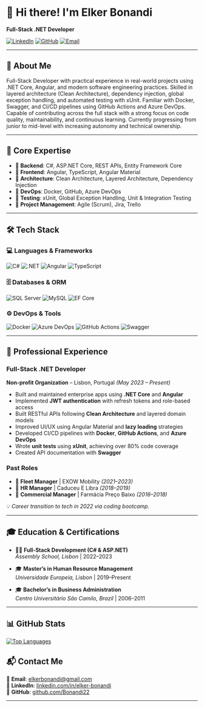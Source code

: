 # 👋 Hi there! I'm **Elker Bonandi**  
**Full-Stack .NET Developer**

[![LinkedIn](https://img.shields.io/badge/LinkedIn-Connect-%230077B5?logo=linkedin)](https://www.linkedin.com/in/elker-bonandi/)
[![GitHub](https://img.shields.io/badge/GitHub-Follow-%23181717?logo=github)](https://github.com/Bonandi22)
[![Email](https://img.shields.io/badge/Email-Contact-%23D14836?logo=gmail)](mailto:elkerbonandi@gmail.com)

---

## 🚀 About Me

Full-Stack Developer with practical experience in real-world projects using .NET Core, Angular, and modern software engineering practices. Skilled in layered architecture (Clean Architecture), dependency injection, global exception handling, and automated testing with xUnit. Familiar with Docker, Swagger, and CI/CD pipelines using GitHub Actions and Azure DevOps. Capable of contributing across the full stack with a strong focus on code quality, maintainability, and continuous learning. Currently progressing from junior to mid-level with increasing autonomy and technical ownership.

---

## 🧠 Core Expertise

- 🔹 **Backend**: C#, ASP.NET Core, REST APIs, Entity Framework Core
- 🔹 **Frontend**: Angular, TypeScript, Angular Material
- 🔹 **Architecture**: Clean Architecture, Layered Architecture, Dependency Injection
- 🔹 **DevOps**: Docker, GitHub, Azure DevOps
- 🔹 **Testing**: xUnit, Global Exception Handling, Unit & Integration Testing
- 🔹 **Project Management**: Agile (Scrum), Jira, Trello

---

## 🛠️ Tech Stack

### 💻 Languages & Frameworks
![C#](https://img.shields.io/badge/C%23-%23239120.svg?style=flat&logo=c-sharp&logoColor=white)
![.NET](https://img.shields.io/badge/.NET-5C2D91?style=flat&logo=.net&logoColor=white)
![Angular](https://img.shields.io/badge/Angular-%23DD0031.svg?style=flat&logo=angular&logoColor=white)
![TypeScript](https://img.shields.io/badge/TypeScript-%23007ACC.svg?style=flat&logo=typescript&logoColor=white)

### 🗄️ Databases & ORM
![SQL Server](https://img.shields.io/badge/SQL%20Server-%23CC2927.svg?style=flat&logo=microsoft%20sql%20server&logoColor=white)
![MySQL](https://img.shields.io/badge/MySQL-%234479A1.svg?style=flat&logo=mysql&logoColor=white)
![EF Core](https://img.shields.io/badge/EF%20Core-%23CC2927.svg?style=flat&logo=.net&logoColor=white)

### ⚙️ DevOps & Tools
![Docker](https://img.shields.io/badge/Docker-%230db7ed.svg?style=flat&logo=docker&logoColor=white)
![Azure DevOps](https://img.shields.io/badge/Azure%20DevOps-%230078D7.svg?style=flat&logo=azure-devops&logoColor=white)
![GitHub Actions](https://img.shields.io/badge/GitHub%20Actions-%232088FF.svg?style=flat&logo=github-actions&logoColor=white)
![Swagger](https://img.shields.io/badge/Swagger-%2385EA2D.svg?style=flat&logo=swagger&logoColor=black)

---

## 💼 Professional Experience

### **Full-Stack .NET Developer**  
**Non-profit Organization** – Lisbon, Portugal *(May 2023 – Present)*

- Built and maintained enterprise apps using **.NET Core** and **Angular**
- Implemented **JWT authentication** with refresh tokens and role-based access
- Built RESTful APIs following **Clean Architecture** and layered domain models
- Improved UI/UX using Angular Material and **lazy loading** strategies
- Developed CI/CD pipelines with **Docker**, **GitHub Actions**, and **Azure DevOps**
- Wrote **unit tests** using **xUnit**, achieving over 80% code coverage
- Created API documentation with **Swagger**

### **Past Roles**
- 🛵 **Fleet Manager** | EXOW Mobility *(2021–2023)*
- 👥 **HR Manager** | Caduceu E Libra *(2018–2019)*
- 💊 **Commercial Manager** | Farmácia Preço Baixo *(2016–2018)*

💡 *Career transition to tech in 2022 via coding bootcamp.*

---

## 🎓 Education & Certifications

- 🧑‍💻 **Full-Stack Development (C# & ASP.NET)**  
  *Assembly School, Lisbon* | 2022–2023

- 🎓 **Master’s in Human Resource Management**  
  *Universidade Europeia, Lisbon* | 2019–Present

- 🎓 **Bachelor’s in Business Administration**  
  *Centro Universitário São Camilo, Brazil* | 2006–2011

---

## 📊 GitHub Stats

[![Top Languages](https://github-readme-stats.vercel.app/api/top-langs/?username=Bonandi22&layout=compact&theme=radical)](https://github.com/Bonandi22)


## 📬 Contact Me

📧 **Email**: [elkerbonandi@gmail.com](mailto:elkerbonandi@gmail.com)  
💼 **LinkedIn**: [linkedin.com/in/elker-bonandi](https://www.linkedin.com/in/elker-bonandi/)  
🐙 **GitHub**: [github.com/Bonandi22](https://github.com/Bonandi22)

---
